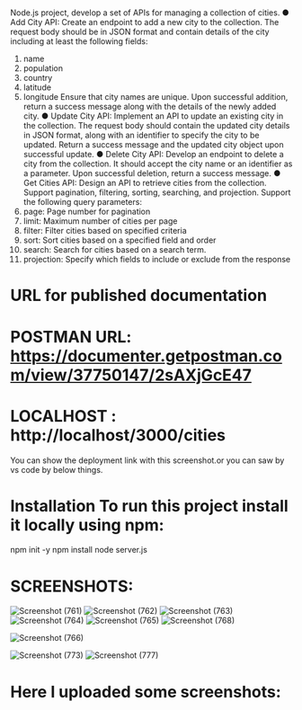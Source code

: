 # 
Node.js project, develop a set of APIs for managing a collection of cities. 
● Add City API: Create an endpoint to add a new city to the collection. 
The request body should be in JSON format and contain details of the city including at least the following fields: 
1. name 
2. population 
3. country 
4. latitude 
5. longitude 
Ensure that city names are unique. Upon successful addition, return a success message along with the details of the newly added city. 
● Update City API: Implement an API to update an existing city in the collection. The request body should contain the updated city details in JSON format, along with an identifier to specify the city to be updated. Return a success message and the updated city object upon successful update. 
● Delete City API: Develop an endpoint to delete a city from the collection. It should accept the city name or an identifier as a parameter. Upon successful deletion, return a success message. 
● Get Cities API: Design an API to retrieve cities from the collection. Support pagination, filtering, sorting, searching, and projection. Support the following query parameters: 
1. page: Page number for pagination 
2. limit: Maximum number of cities per page 
3. filter: Filter cities based on specified criteria 
4. sort: Sort cities based on a specified field and order 
5. search: Search for cities based on a search term. 
6. projection: Specify which fields to include or exclude from the response 

# URL for published documentation
# POSTMAN URL: https://documenter.getpostman.com/view/37750147/2sAXjGcE47
# LOCALHOST : http://localhost/3000/cities

You can show the deployment link with this screenshot.or you can saw by vs code by below things.

# Installation To run this project install it locally using npm:

npm init -y
npm install
node server.js

# SCREENSHOTS: #

![Screenshot (761)](https://github.com/user-attachments/assets/2d5e4e74-5f29-4f5a-8173-e4ea687e93e5)
![Screenshot (762)](https://github.com/user-attachments/assets/e2aadae9-f9e8-4192-b003-d0607acb1bf1)
![Screenshot (763)](https://github.com/user-attachments/assets/4eda8e17-3d0d-47ef-9af3-fbad5d4ab69a)
![Screenshot (764)](https://github.com/user-attachments/assets/696b430c-c0de-4ef6-9efb-b11af97c9ab2)
![Screenshot (765)](https://github.com/user-attachments/assets/8658c5f2-e2c8-4486-93b2-0efbbdb5be92)
![Screenshot (768)](https://github.com/user-attachments/assets/9d2afb0f-4d90-438d-8acf-cf79f39f5b3c)

![Screenshot (766)](https://github.com/user-attachments/assets/b497571c-aaf9-400c-992e-3a07d71ec7b9)

![Screenshot (773)](https://github.com/user-attachments/assets/9e937542-8679-4cb2-ae79-01399a272bde)
![Screenshot (777)](https://github.com/user-attachments/assets/700d7dad-2190-43ad-a5b4-310ec6e7ab55)




# Here I uploaded some screenshots:
